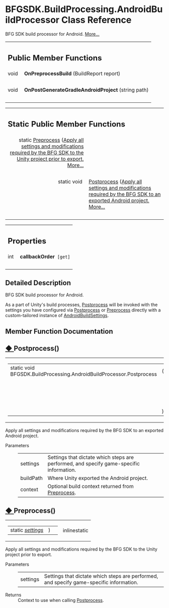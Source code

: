 # BFGSDK.BuildProcessing.AndroidBuildProcessor Class Reference

<div class="contents"><p>BFG SDK build processor for Android.    <a href="#details">More...</a></p><table class="memberdecls"><tr class="heading"><td colspan="2"><h2 class="groupheader"><a id="pub-methods" name="pub-methods"></a> Public Member Functions</h2></td></tr><tr class="memitem:ae5100feae4ff2e176540e49c443dcc6d"><td class="memItemLeft" align="right" valign="top"><a id="ae5100feae4ff2e176540e49c443dcc6d" name="ae5100feae4ff2e176540e49c443dcc6d"></a> void&#160;</td><td class="memItemRight" valign="bottom"><b>OnPreprocessBuild</b> (BuildReport report)</td></tr><tr class="separator:ae5100feae4ff2e176540e49c443dcc6d"><td class="memSeparator" colspan="2">&#160;</td></tr><tr class="memitem:a5cd5c42dfa3ec97b879f4146c062facf"><td class="memItemLeft" align="right" valign="top"><a id="a5cd5c42dfa3ec97b879f4146c062facf" name="a5cd5c42dfa3ec97b879f4146c062facf"></a> void&#160;</td><td class="memItemRight" valign="bottom"><b>OnPostGenerateGradleAndroidProject</b> (string path)</td></tr><tr class="separator:a5cd5c42dfa3ec97b879f4146c062facf"><td class="memSeparator" colspan="2">&#160;</td></tr></table><table class="memberdecls"><tr class="heading"><td colspan="2"><h2 class="groupheader"><a id="pub-static-methods" name="pub-static-methods"></a> Static Public Member Functions</h2></td></tr><tr class="memitem:ab6abe78a936ed6d34e277477abf23238"><td class="memItemLeft" align="right" valign="top">static <a class="el" href="#160;</td><td class="memItemRight" valign="bottom"><a class="el" href="#ab6abe78a936ed6d34e277477abf23238">Preprocess</a> (<a class="el" href="#160;</td><td class="mdescRight">Apply all settings and modifications required by the BFG SDK to the Unity project prior to export.  <a href="#ab6abe78a936ed6d34e277477abf23238">More...</a><br /></td></tr><tr class="separator:ab6abe78a936ed6d34e277477abf23238"><td class="memSeparator" colspan="2">&#160;</td></tr><tr class="memitem:a4890a19b4848d84a29cb344d11683f87"><td class="memItemLeft" align="right" valign="top">static void&#160;</td><td class="memItemRight" valign="bottom"><a class="el" href="#a4890a19b4848d84a29cb344d11683f87">Postprocess</a> (<a class="el" href="#160;</td><td class="mdescRight">Apply all settings and modifications required by the BFG SDK to an exported Android project.  <a href="#a4890a19b4848d84a29cb344d11683f87">More...</a><br /></td></tr><tr class="separator:a4890a19b4848d84a29cb344d11683f87"><td class="memSeparator" colspan="2">&#160;</td></tr></table><table class="memberdecls"><tr class="heading"><td colspan="2"><h2 class="groupheader"><a id="properties" name="properties"></a> Properties</h2></td></tr><tr class="memitem:af404c51a07579596d0588155e6a9fabb"><td class="memItemLeft" align="right" valign="top"><a id="af404c51a07579596d0588155e6a9fabb" name="af404c51a07579596d0588155e6a9fabb"></a> int&#160;</td><td class="memItemRight" valign="bottom"><b>callbackOrder</b><code> [get]</code></td></tr><tr class="separator:af404c51a07579596d0588155e6a9fabb"><td class="memSeparator" colspan="2">&#160;</td></tr></table><a name="details" id="details"></a><h2 class="groupheader">Detailed Description</h2><div class="textblock"><p >BFG SDK build processor for Android. </p><p >As a part of Unity's build processes, <a class="el" href="#a4890a19b4848d84a29cb344d11683f87" title="Apply all settings and modifications required by the BFG SDK to an exported Android project.">Postprocess</a> will be invoked with the settings you have configured via <a class="el" href="#a4890a19b4848d84a29cb344d11683f87" title="Apply all settings and modifications required by the BFG SDK to an exported Android project.">Postprocess</a> or <a class="el" href="#ab6abe78a936ed6d34e277477abf23238" title="Apply all settings and modifications required by the BFG SDK to the Unity project prior to export.">Preprocess</a> directly with a custom-tailored instance of <a class="el" href="#39;s Android Build Settings">AndroidBuildSettings</a>. </p></div><h2 class="groupheader">Member Function Documentation</h2><a id="a4890a19b4848d84a29cb344d11683f87" name="a4890a19b4848d84a29cb344d11683f87"></a><h2 class="memtitle"><span class="permalink"><a href="#a4890a19b4848d84a29cb344d11683f87">&#9670;&nbsp;</a></span>Postprocess()</h2><div class="memitem"><div class="memproto"><table class="mlabels"><tr><td class="mlabels-left"><table class="memname"><tr><td class="memname">static void BFGSDK.BuildProcessing.AndroidBuildProcessor.Postprocess </td><td>(</td><td class="paramtype"><a class="el" href="#160;</td><td class="paramname"><em>settings</em>, </td></tr><tr><td class="paramkey"></td><td></td><td class="paramtype">string&#160;</td><td class="paramname"><em>buildPath</em>, </td></tr><tr><td class="paramkey"></td><td></td><td class="paramtype"><a class="el" href="#160;</td><td class="paramname"><em>context</em> = <code>default</code>&#160;</td></tr><tr><td></td><td>)</td><td></td><td></td></tr></table></td><td class="mlabels-right"><span class="mlabels"><span class="mlabel">inline</span><span class="mlabel">static</span></span></td></tr></table></div><div class="memdoc"><p>Apply all settings and modifications required by the BFG SDK to an exported Android project. </p><dl class="params"><dt>Parameters</dt><dd><table class="params"><tr><td class="paramname">settings</td><td>Settings that dictate which steps are performed, and specify game-specific information. </td></tr><tr><td class="paramname">buildPath</td><td>Where Unity exported the Android project.</td></tr><tr><td class="paramname">context</td><td>Optional build context returned from <a class="el" href="#ab6abe78a936ed6d34e277477abf23238" title="Apply all settings and modifications required by the BFG SDK to the Unity project prior to export.">Preprocess</a>.</td></tr></table></dd></dl></div></div><a id="ab6abe78a936ed6d34e277477abf23238" name="ab6abe78a936ed6d34e277477abf23238"></a><h2 class="memtitle"><span class="permalink"><a href="#ab6abe78a936ed6d34e277477abf23238">&#9670;&nbsp;</a></span>Preprocess()</h2><div class="memitem"><div class="memproto"><table class="mlabels"><tr><td class="mlabels-left"><table class="memname"><tr><td class="memname">static <a class="el" href="#160;</td><td class="paramname"><em>settings</em></td><td>)</td><td></td></tr></table></td><td class="mlabels-right"><span class="mlabels"><span class="mlabel">inline</span><span class="mlabel">static</span></span></td></tr></table></div><div class="memdoc"><p>Apply all settings and modifications required by the BFG SDK to the Unity project prior to export. </p><dl class="params"><dt>Parameters</dt><dd><table class="params"><tr><td class="paramname">settings</td><td>Settings that dictate which steps are performed, and specify game-specific information. </td></tr></table></dd></dl><dl class="section return"><dt>Returns</dt><dd>Context to use when calling <a class="el" href="#a4890a19b4848d84a29cb344d11683f87" title="Apply all settings and modifications required by the BFG SDK to an exported Android project.">Postprocess</a>.</dd></dl></div></div></div> 
